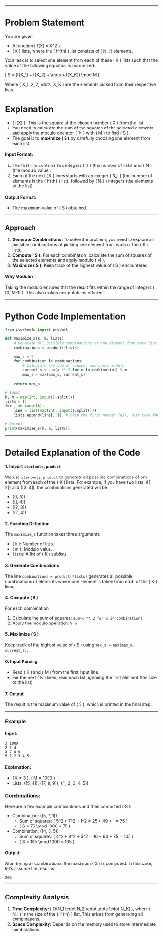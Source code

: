
---

# **Problem Statement**
You are given:
- A function \( f(X) = X^2 \).
- \( K \) lists, where the \( i^{th} \) list consists of \( N_i \) elements.

Your task is to select one element from each of these \( K \) lists such that the value of the following equation is maximized:

\[
S = (f(X_1) + f(X_2) + \dots + f(X_K)) \mod M
\]

Where \( X_1, X_2, \dots, X_K \) are the elements picked from their respective lists.

# **Explanation**
- \( f(X) \): This is the square of the chosen number \( X \) from the list.
- You need to calculate the sum of the squares of the selected elements and apply the modulo operator \( \% \) with \( M \) to find \( S \).
- The goal is to **maximize \( S \)** by carefully choosing one element from each list.

#### Input Format:
1. The first line contains two integers \( K \) (the number of lists) and \( M \) (the modulo value).
2. Each of the next \( K \) lines starts with an integer \( N_i \) (the number of elements in the \( i^{th} \) list), followed by \( N_i \) integers (the elements of the list).

#### Output Format:
- The maximum value of \( S \) obtained.

---

## **Approach**
1. **Generate Combinations:** To solve the problem, you need to explore all possible combinations of picking one element from each of the \( K \) lists.
2. **Compute \( S \):** For each combination, calculate the sum of squares of the selected elements and apply modulo \( M \).
3. **Maximize \( S \):** Keep track of the highest value of \( S \) encountered.

#### Why Modulo?
Taking the modulo ensures that the result fits within the range of integers \( [0, M-1] \). This also makes computations efficient.

---

# **Python Code Implementation**

```python
from itertools import product

def maximize_s(k, m, lists):
    # Generate all possible combinations of one element from each list
    combinations = product(*lists)
    
    max_s = 0
    for combination in combinations:
        # Calculate the sum of squares and apply modulo
        current_s = sum(x ** 2 for x in combination) % m
        max_s = max(max_s, current_s)
    
    return max_s

# Input
k, m = map(int, input().split())
lists = []
for _ in range(k):
    line = list(map(int, input().split()))
    lists.append(line[1:])  # Skip the first number (Ni), just take the list elements

# Output
print(maximize_s(k, m, lists))
```

---

# **Detailed Explanation of the Code**

#### 1. **Import `itertools.product`**
We use `itertools.product` to generate all possible combinations of one element from each of the \( K \) lists. For example, if you have two lists: \([1, 2]\) and \([3, 4]\), the combinations generated will be:
- \((1, 3)\)
- \((1, 4)\)
- \((2, 3)\)
- \((2, 4)\)

#### 2. **Function Definition**
The `maximize_s` function takes three arguments:
- \( k \): Number of lists.
- \( m \): Modulo value.
- `lists`: A list of \( K \) sublists.

#### 3. **Generate Combinations**
The line `combinations = product(*lists)` generates all possible combinations of elements where one element is taken from each of the \( K \) lists.

#### 4. **Compute \( S \)**
For each combination:
1. Calculate the sum of squares: `sum(x ** 2 for x in combination)`
2. Apply the modulo operation: `% m`

#### 5. **Maximize \( S \)**
Keep track of the highest value of \( S \) using `max_s = max(max_s, current_s)`.

#### 6. **Input Parsing**
- Read \( K \) and \( M \) from the first input line.
- For the next \( K \) lines, read each list, ignoring the first element (the size of the list).

#### 7. **Output**
The result is the maximum value of \( S \), which is printed in the final step.

---

### **Example**

#### Input:
```
3 1000
2 5 4
3 7 8 9
5 1 2 3 4 5
```

#### Explanation:
- \( K = 3 \), \( M = 1000 \)
- Lists: \([5, 4]\), \([7, 8, 9]\), \([1, 2, 3, 4, 5]\)

### Combinations:
Here are a few example combinations and their computed \( S \):
- Combination: \((5, 7, 1)\)
  - Sum of squares: \( 5^2 + 7^2 + 1^2 = 25 + 49 + 1 = 75 \)
  - \( S = 75 \mod 1000 = 75 \)
- Combination: \((4, 8, 5)\)
  - Sum of squares: \( 4^2 + 8^2 + 5^2 = 16 + 64 + 25 = 105 \)
  - \( S = 105 \mod 1000 = 105 \)

#### Output:
After trying all combinations, the maximum \( S \) is computed. In this case, let’s assume the result is:
```
206
```

---

## **Complexity Analysis**

1. **Time Complexity:** \( O(N_1 \cdot N_2 \cdot \dots \cdot N_K) \), where \( N_i \) is the size of the \( i^{th} \) list. This arises from generating all combinations.
2. **Space Complexity:** Depends on the memory used to store intermediate combinations.

